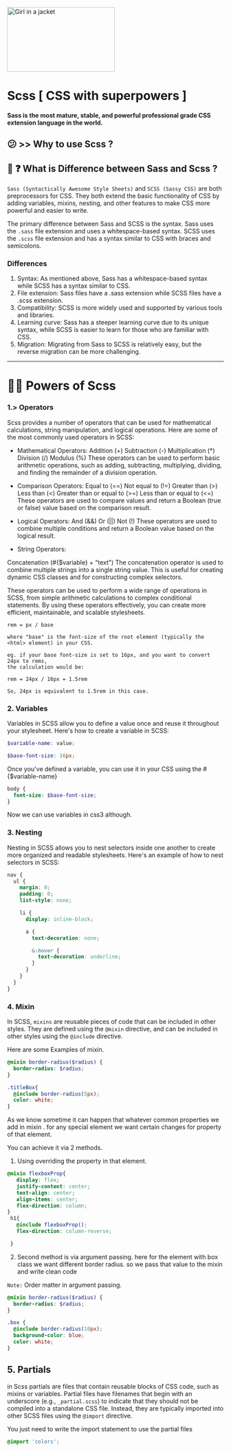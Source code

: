 

<img text-align="center" src="https://upload.wikimedia.org/wikipedia/commons/thumb/9/96/Sass_Logo_Color.svg/1280px-Sass_Logo_Color.svg.png" alt="Girl in a jacket" width="250" height="150">


# Scss [ CSS with superpowers ]
#### Sass is the most mature, stable, and powerful professional grade CSS extension language in the world.

## 😕 >> Why to use Scss ?





##  🤔 ❓ What is Difference between Sass and Scss ?
   `Sass (Syntactically Awesome Style Sheets)`  and  `SCSS (Sassy CSS)` are both preprocessors
for CSS.  They both extend the basic functionality of CSS by adding variables, mixins, nesting, and other features to make CSS more powerful and easier to write.

The primary difference between Sass and SCSS is the syntax. Sass uses the `.sass` file extension and uses a whitespace-based syntax. SCSS uses the `.scss` file extension and has a syntax similar to CSS with braces and semicolons.

### Differences
1. Syntax: As mentioned above, Sass has a whitespace-based syntax while SCSS has a syntax similar to CSS.
2. File extension: Sass files have a .sass extension while SCSS files have a .scss extension.
3. Compatibility: SCSS is more widely used and supported by various tools and libraries.
4. Learning curve: Sass has a steeper learning curve due to its unique syntax, while SCSS is easier to learn for those who are familiar with CSS.
5. Migration: Migrating from Sass to SCSS is relatively easy, but the reverse migration can be more challenging.
___________________________________________


# 💪🏻 Powers of Scss



###  1.> Operators 
 Scss provides a number of operators that can be used for mathematical calculations, 
string manipulation, and logical operations. Here are some of the most commonly used
operators in SCSS:

* Mathematical Operators:
Addition (+)
Subtraction (-)
Multiplication (*)
Division (/)
Modulus (%)
These operators can be used to perform basic arithmetic operations, such as adding, subtracting, multiplying, dividing, and finding the remainder of a division operation.

* Comparison Operators:
Equal to (==)
Not equal to (!=)
Greater than (>)
Less than (<)
Greater than or equal to (>=)
Less than or equal to (<=)
These operators are used to compare values and return a Boolean (true or false) value based on the comparison result.

* Logical Operators:
And (&&)
Or (||)
Not (!)
These operators are used to combine multiple conditions and return a Boolean value based on the logical result.

* String Operators:

Concatenation (#{$variable} + "text")
The concatenation operator is used to combine multiple strings into a single string value. This is useful for creating dynamic CSS classes and for constructing complex selectors.

These operators can be used to perform a wide range of operations in SCSS, from simple arithmetic calculations to complex conditional statements. By using these operators effectively, you can create more efficient, maintainable, and scalable stylesheets.



```
rem = px / base

where "base" is the font-size of the root element (typically the <html> element) in your CSS.

eg. if your base font-size is set to 16px, and you want to convert 24px to rems,
the calculation would be:

rem = 24px / 16px = 1.5rem

So, 24px is equivalent to 1.5rem in this case.
```


###  2. Variables

Variables in SCSS allow you to define a value once and reuse it throughout 
your stylesheet. Here's how to create a variable in SCSS:

``` scss
$variable-name: value;
```


``` scss
$base-font-size: 16px;
```

Once you've defined a variable, you can use it in your CSS using the #{$variable-name}

``` scss
body {
  font-size: $base-font-size;
}
```

Now we can use variables in css3 although.


###  3. Nesting

  Nesting in SCSS allows you to nest selectors inside one another to 
create more organized and readable stylesheets. Here's an example of how to
nest selectors in SCSS:

``` scss
nav {
  ul {
    margin: 0;
    padding: 0;
    list-style: none;

    li {
      display: inline-block;

      a {
        text-decoration: none;

        &:hover {
          text-decoration: underline;
        }
      }
    }
  }
}

```


###  4. Mixin

   In SCSS, `mixins` are reusable pieces of code that can be included in other styles.
They are defined using the `@mixin` directive, and can be included in other styles using 
the `@include` directive.

Here are some Examples of mixin.
```scss
@mixin border-radius($radius) {
  border-radius: $radius;
}
```

```scss
.titleBox{
  @include border-radius(5px);
  color: white;
}
```

As we know sometime it can happen that whatever common properties we add in mixin .
for any special element we want certain changes for property of that element.

You can achieve it via 2 methods.

1. Using overriding the property in that element.

```scss
@mixin flexboxProp{
   display: flex;
   justify-content: center;
   text-align: center;
   align-items: center;
   flex-direction: column;
}
 h1{
   @include flexboxProp();
   flex-direction: column-reverse;

 }
```

2. Second method is via argument passing.
here for the element with box class we want different border radius.
so we pass that value to the mixin and write clean code

`Note:` Order matter in argument passing.

```scss
@mixin border-radius($radius) {
  border-radius: $radius;
}
```

```scss
.box {
  @include border-radius(10px);
  background-color: blue;
  color: white;
}
```


## 5. Partials

   in Scss partials are files that contain reusable blocks of CSS code, such as mixins or 
variables. Partial files have filenames that begin with an underscore (e.g., `_partial.scss`) to indicate that they should not be compiled into a standalone CSS file. Instead, they are typically imported into other SCSS files using the `@import` directive.

You just need to write the import statement to use the partial files

``` scss
@import 'colors';
```
